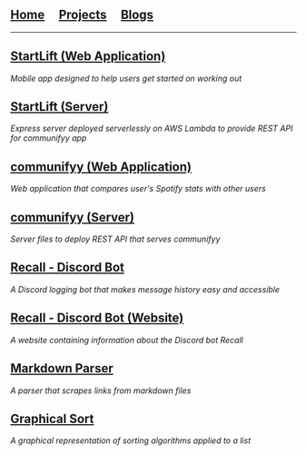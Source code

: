 ## [Home](/)&nbsp;&nbsp;&nbsp;&nbsp;&nbsp;[Projects](/projects.md)&nbsp;&nbsp;&nbsp;&nbsp;&nbsp;[Blogs](/blogs.md)

---
## [StartLift (Web Application)](https://github.com/kevink856/StartLift/)
*Mobile app designed to help users get started on working out*

## [StartLift (Server)](https://github.com/kevink856/StartLift-server/)
*Express server deployed serverlessly on AWS Lambda to provide REST API for communifyy app*

## [communifyy (Web Application)](https://github.com/kevink856/communifyy/)
*Web application that compares user's Spotify stats with other users*

## [communifyy (Server)](https://github.com/kevink856/communifyy-server/)
*Server files to deploy REST API that serves communifyy*

## [Recall - Discord Bot](https://github.com/kevink856/RecallBot)
*A Discord logging bot that makes message history easy and accessible*

## [Recall - Discord Bot (Website)](https://github.com/kevink856/RecallWebsite/)
*A website containing information about the Discord bot Recall*

## [Markdown Parser](https://github.com/kevink856/markdown-parser)
*A parser that scrapes links from markdown files*

## [Graphical Sort](https://github.com/kevink856/GraphicalSort)
*A graphical representation of sorting algorithms applied to a list*
